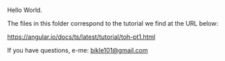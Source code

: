 Hello World.

The files in this folder correspond to the tutorial we find at the URL below:

https://angular.io/docs/ts/latest/tutorial/toh-pt1.html

If you have questions, e-me: bikle101@gmail.com
